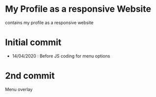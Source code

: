 # My Profile as a responsive Website

contains my profile as a responsive website

# Initial commit 
- 14/04/2020 : Before JS coding for menu options

# 2nd commit
Menu overlay